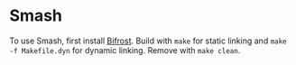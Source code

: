 # Smash

To use Smash, first install
[Bifrost](https://github.com/pmelsted/bifrost). 
Build with `make` for static linking and `make -f Makefile.dyn` for dynamic linking.
Remove with `make clean`.
